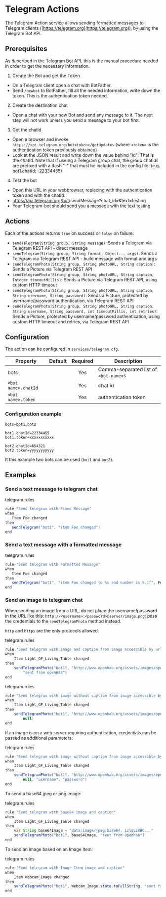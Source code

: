 # Telegram Actions

The Telegram Action service allows sending formatted messages to Telegram clients ([https://telegram.org](https://telegram.org)), by using the Telegram Bot API.

## Prerequisites

As described in the Telegram Bot API, this is the manual procedure needed in order to get the necessary information.

1. Create the Bot and get the Token

- On a Telegram client open a chat with BotFather.
- Send `/newbot` to BotFather, fill all the needed information, write down the token. This is the authentication token needed.

2. Create the destination chat

- Open a chat with your new Bot and send any message to it. The next step will not work unless you send a message to your bot first.

3. Get the chatId

- Open a browser and invoke `https://api.telegram.org/bot<token>/getUpdates` (where `<token>` is the authentication token previously obtained)
- Look at the JSON result and write down the value behind "id": That is the chatId. Note that if useing a Telegram group chat, the group chatIds are prefixed with a dash "-" that must be included in the config file. (e.g. bot1.chatId: -22334455)

4. Test the bot

- Open this URL in your webbrowser, replacing <token> with the authentication token and <chatId> with the chatId:
- https://api.telegram.org/bot<token>/sendMessage?chat_id=<chatId>&text=testing
- Your Telegram-bot should send you a message with the text testing

## Actions

Each of the actions returns `true` on success or `false` on failure.

- `sendTelegram(String group, String message)`: Sends a Telegram via Telegram REST API - direct message
- `sendTelegram(String group, String format, Object... args)`: Sends a Telegram via Telegram REST API - build message with format and args
- `sendTelegramPhoto(String group, String photoURL, String caption)`: Sends a Picture via Telegram REST API
- `sendTelegramPhoto(String group, String photoURL, String caption, Integer timeoutMillis)`: Sends a Picture via Telegram REST API, using custom HTTP timeout
- `sendTelegramPhoto(String group, String photoURL, String caption, String username, String password)`: Sends a Picture, protected by username/password authentication, via Telegram REST API
- `sendTelegramPhoto(String group, String photoURL, String caption, String username, String password, int timeoutMillis, int retries)`: Sends a Picture, protected by username/password authentication, using custom HTTP timeout and retries, via Telegram REST API

## Configuration

The action can be configured in `services/telegram.cfg`.

| Property            | Default | Required | Description                           |
|---------------------|---------|:--------:|---------------------------------------|
| bots                |         | Yes      | Comma-separated list of `<bot-name>`s |
| `<bot name>.chatId` |         | Yes      | chat id                               |
| `<bot name>.token`  |         | Yes      | authentication token                  |

### Configuration example

```text
bots=bot1,bot2

bot1.chatId=22334455
bot1.token=xxxxxxxxxxx

bot2.chatId=654321
bot2.token=yyyyyyyyyyy
```

It this example two bots can be used (`bot1` and `bot2`).

## Examples

### Send a text message to telegram chat

telegram.rules

```java
rule "Send telegram with Fixed Message"
when
   Item Foo changed
then
   sendTelegram("bot1", "item Foo changed")
end
```

### Send a text message with a formatted message

telegram.rules

```java
rule "Send telegram with Formatted Message"
when
   Item Foo changed
then
   sendTelegram("bot1", "item Foo changed to %s and number is %.1f", Foo.state.toString, 23.56)
end
```

### Send an image to telegram chat

When sending an image from a URL, do not place the username/password in the URL like this:
`http://<username>:<password>@server/image.png`; pass the credentials to the `sendTelegramPhoto`
method instead.

`http` and `https` are the only protocols allowed.

telegram.rules

```java
rule "Send telegram with image and caption from image accessible by url"
when
    Item Light_GF_Living_Table changed
then
    sendTelegramPhoto("bot1", "http://www.openhab.org/assets/images/openhab-logo-top.png",
        "sent from openHAB")
end
```

telegram.rules

```java
rule "Send telegram with image without caption from image accessible by url"
when
    Item Light_GF_Living_Table changed
then
    sendTelegramPhoto("bot1", "http://www.openhab.org/assets/images/openhab-logo-top.png",
        null)
end
```

If an image is on a web server requiring authentication, credentials can be passed as additional parameters:

telegram.rules

```java
rule "Send telegram with image without caption from image accessible by url"
when
    Item Light_GF_Living_Table changed
then
    sendTelegramPhoto("bot1", "http://www.openhab.org/assets/images/openhab-logo-top.png",
        null, "username", "password")
end
```

To send a base64 jpeg or png image:

telegram.rules

```java
rule "Send telegram with base64 image and caption"
when
    Item Light_GF_Living_Table changed
then
    var String base64Image = "data:image/jpeg;base64, LzlqLzRBQ..."
    sendTelegramPhoto("bot1", base64Image, "sent from Openhab")
end
```

To send an image based on an Image Item:

telegram.rules

```java
rule "Send telegram with Image Item image and caption"
when
    Item Webcam_Image changed
then
    sendTelegramPhoto("bot1", Webcam_Image.state.toFullString, "sent from Openhab")
end
```
